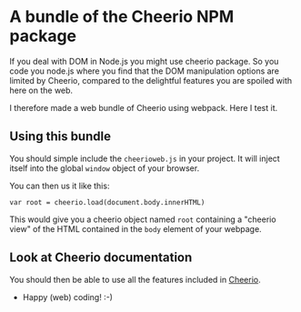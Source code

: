 # A bundle of the Cheerio NPM package
If you deal with DOM in Node.js you might use cheerio package. So you code you node.js where you find that the DOM manipulation options are limited by Cheerio, compared to the delightful features you are spoiled with here on the web.

I therefore made a web bundle of Cheerio using webpack.
Here I test it.

## Using this bundle
You should simple include the `cheerioweb.js` in your project. It will inject itself into the global `window` object of your browser.

You can then us it like this:

```
var root = cheerio.load(document.body.innerHTML)
```

This would give you a cheerio object named `root` containing a "cheerio view" of the HTML contained in the `body` element of your webpage.

## Look at Cheerio documentation
You should then be able to use all the features included in [Cheerio](https://cheerio.js.org/).

- Happy (web) coding! :-)
